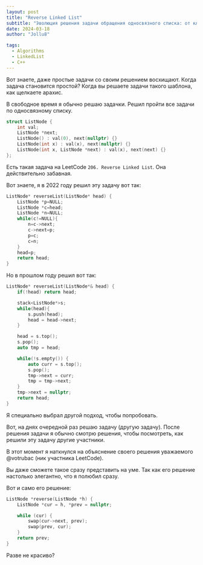 ```yaml
---
layout: post
title: "Reverse Linked List"
subtitle: "Эволюция решения задачи обращения односвязного списка: от классического подхода к элегантности"
date: 2024-03-18
author: "Jollu8"

tags:
  - Algorithms
  - LinkedList
  - C++
---
```



Вот знаете, даже простые задачи со своим решением восхищают. Когда задача становится простой? Когда вы решаете задачи такого шаблона, как щелкаете арахис.

В свободное время я обычно решаю задачки. Решил пройти все задачи по односвязному списку.

```cpp
struct ListNode {
    int val;
    ListNode *next;
    ListNode() : val(0), next(nullptr) {}
    ListNode(int x) : val(x), next(nullptr) {}
    ListNode(int x, ListNode *next) : val(x), next(next) {}
};
```

Есть такая задача на LeetCode `206. Reverse Linked List`. Она действительно забавная.

Вот знаете, я в 2022 году решил эту задачу вот так:

```cpp
ListNode* reverseList(ListNode* head) {
    ListNode *p=NULL;
    ListNode *c=head;
    ListNode *n=NULL;
    while(c!=NULL){
        n=c->next;
        c->next=p;
        p=c;
        c=n;
    }
    head=p;
    return head;
}
```

Но в прошлом году решил вот так:

```cpp
ListNode* reverseList(ListNode*& head) {
    if(!head) return head;

    stack<ListNode*>s;
    while(head){
        s.push(head);
        head = head->next;
    }

    head = s.top();
    s.pop();
    auto tmp = head;

    while(!s.empty()) {
        auto curr = s.top();
        s.pop();
        tmp->next = curr;
        tmp = tmp->next;
    }
    tmp->next = nullptr;
    return head;
}
```

Я специально выбрал другой подход, чтобы попробовать.

Вот, на днях очередной раз решаю задачу (другую задачу). После решения задачи я обычно смотрю решения, чтобы посмотреть, как решили эту задачу другие участники.

В этот момент я наткнулся на объяснение своего решения уважаемого @votrubac (ник участника LeetCode).

Вы даже сможете такое сразу представить на уме. Так как его решение настолько элегантно, что я полюбил сразу.

Вот и само его решение:

```cpp
ListNode *reverse(ListNode *h) {
    ListNode *cur = h, *prev = nullptr;

    while (cur) {
        swap(cur->next, prev);
        swap(prev, cur);
    }
    return prev;
}
```

Разве не красиво?
